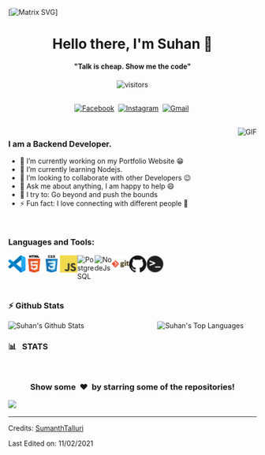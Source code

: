  [![Matrix SVG](https://raw.githubusercontent.com/rodrigograca31/rodrigograca31/master/matrix.svg)] 
<p>
  <h1 align="center"><b>Hello there, I'm Suhan 👋</b></h1>
</p>

<p>
  <h4 align="center"><b>"Talk is cheap. Show me the code"</b></h4>
</p>

<p align="center">
    <img align="center" alt="visitors" src="https://gpvc.arturio.dev/suhan58" />
</p>

<p align="center">
<br>
<a href="https://www.facebook.com/profile.php?id=100006287861249"><img src="https://img.shields.io/badge/facebook-%231877F2.svg?&style=for-the-badge&logo=facebook&logoColor=white" alt="Facebook" /></a>&nbsp;
<a href="https://www.instagram.com/suhan_rayamajhi/"><img src="https://img.shields.io/badge/instagram-%23E4405F.svg?&style=for-the-badge&logo=instagram&logoColor=white" alt="Instagram" /></a>&nbsp;
<a href="mailto:suhanrayamajhi00@gmail.com?subject=Hello From Github"><img src="https://img.shields.io/badge/gmail-%23D14836.svg?&style=for-the-badge&logo=gmail&logoColor=white" alt="Gmail"/></a>&nbsp;

</p>

<br>

<img align="right" height="270px" alt="GIF" src="https://i.pinimg.com/originals/e4/26/70/e426702edf874b181aced1e2fa5c6cde.gif" />

### I am a Backend Developer.
- 🔭 I’m currently working on my Portfolio Website :grin:
- 🌱 I’m currently learning Nodejs.
- 👯 I’m looking to collaborate with other Developers :wink:
- 💬 Ask me about anything, I am happy to help :smile:
- 🧗 I try to: Go beyond and push the bounds
- ⚡ Fun fact: I love connecting with different people :raised_hands:

<br>

### Languages and Tools: 

<img align="left" alt="Visual Studio Code" width="35px" src="https://raw.githubusercontent.com/github/explore/80688e429a7d4ef2fca1e82350fe8e3517d3494d/topics/visual-studio-code/visual-studio-code.png" />
<img align="left" alt="HTML5" width="35px" src="https://raw.githubusercontent.com/github/explore/80688e429a7d4ef2fca1e82350fe8e3517d3494d/topics/html/html.png" />
<img align="left" alt="CSS3" width="35px" src="https://raw.githubusercontent.com/github/explore/80688e429a7d4ef2fca1e82350fe8e3517d3494d/topics/css/css.png" />
<img align="left" alt="JavaScript" width="35px" src="https://raw.githubusercontent.com/github/explore/80688e429a7d4ef2fca1e82350fe8e3517d3494d/topics/javascript/javascript.png" />
<img align="left" alt="PostgreSQL" width="35px" src="https://www.postgresql.org/media/img/about/press/elephant.png" />
<img align="left" alt="NodeJs" width="35px" src="https://nodejs.org/static/images/logo.svg" />
<img align="left" alt="Git" width="35px" src="https://raw.githubusercontent.com/github/explore/80688e429a7d4ef2fca1e82350fe8e3517d3494d/topics/git/git.png" />
<img align="left" alt="GitHub" width="35px" src="https://raw.githubusercontent.com/github/explore/78df643247d429f6cc873026c0622819ad797942/topics/github/github.png" />
<img align="left" alt="Terminal" width="35px" src="https://raw.githubusercontent.com/github/explore/80688e429a7d4ef2fca1e82350fe8e3517d3494d/topics/terminal/terminal.png" />
<br>
<br>
<br>
<br>



### :zap: Github Stats

  <img align="left" src="https://github-readme-stats.sumanth-talluri.vercel.app/api?username=suhan58&show_icons=true&title_color=fff&icon_color=79ff97&text_color=efefef&bg_color=24292e" alt="Suhan's Github Stats" width="60%">
  
<img src="https://github-readme-stats.sumanth-talluri.vercel.app/api/top-langs/?username=suhan58&show_icons=true&hide_border=true&theme=radical" width="37%" alt="Suhan's Top Languages">



<!-- stats
![GitHub stats](https://github-readme-stats.vercel.app/api?username=damodar-bhattarai&show_icons=true&hide_border=true&theme=dark)
![Damodar's github Programming stats](https://github-readme-stats.vercel.app/api/top-langs/?username=damodar-bhattarai&show_icons=true&hide_border=true")-->

<br>

### 📊 &nbsp; STATS

<!--END_SECTION_LINES_OF_CODE:readme-info-->


<br>

<div align="center">
<h3 align="center">Show some &nbsp;❤️&nbsp; by starring some of the repositories!</h3>
</div><img src="https://github.com/punitkmryh/punitkmryh/blob/master/wave.svg" />


-----
Credits: [SumanthTalluri](https://github.com/Sumanth-Talluri)

Last Edited on: 11/02/2021
